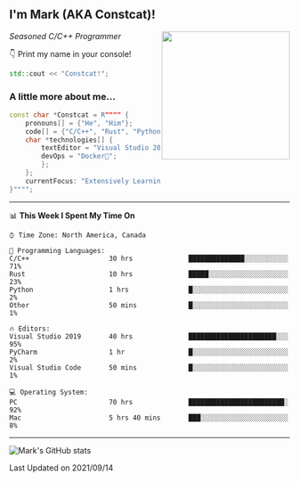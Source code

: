<h2> I'm Mark (AKA Constcat)! </h2>
<img align='right' src="https://media2.giphy.com/media/du3J3cXyzhj75IOgvA/giphy.gif" width="230">
<p><em>Seasoned C/C++ Programmer 
</em></p>

👇 Print my name in your console! 

```C++
std::cout << "Constcat!";
```

### A little more about me...  

```C++
const char *Constcat = R"""" {
    pronouns[] = {"He", "Him"};
    code[] = {"C/C++", "Rust", "Python"};
    char *technologies[] {
        textEditor = "Visual Studio 2019";
        devOps = "Docker🐳";
        };
    };
    currentFocus: "Extensively Learning C/C++",
}"""";
```

---

📊 **This Week I Spent My Time On** 

```text
⌚︎ Time Zone: North America, Canada

💬 Programming Languages: 
C/C++                    30 hrs              ██████████████░░░░░░░░░░░   71% 
Rust                     10 hrs              █████░░░░░░░░░░░░░░░░░░░░   23% 
Python                   1 hrs               █░░░░░░░░░░░░░░░░░░░░░░░░   2% 
Other                    50 mins             █░░░░░░░░░░░░░░░░░░░░░░░░   1% 

🔥 Editors: 
Visual Studio 2019       40 hrs              ██████████████████████░░░   95% 
PyCharm                  1 hr                █░░░░░░░░░░░░░░░░░░░░░░░░   2% 
Visual Studio Code       50 mins             █░░░░░░░░░░░░░░░░░░░░░░░░   1% 

💻 Operating System: 
PC                       70 hrs              ████████████████████████░   92%
Mac                      5 hrs 40 mins       ███░░░░░░░░░░░░░░░░░░░░░░   8%

```
---

![Mark's GitHub stats](https://github-readme-stats.vercel.app/api?username=Constcat&show_icons=true&theme=radical&hide_border=true&count_private=true")

Last Updated on 2021/09/14
